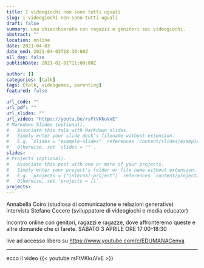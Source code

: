 ```yaml
---
title: I videogiochi non sono tutti uguali
slug: i-videogiochi-non-sono-tutti-uguali
draft: false
summary: una chiacchierata con ragazzi e genitori sui videogiochi.
abstract: ""
location: online
date: 2021-04-03
date_end: 2021-04-03T18:30:00Z
all_day: false
publishDate: 2021-02-01T11:00:00Z

author: []
categories: [talk]
tags: [talk, videogames, parenting]
featured: false

url_code: ""
url_pdf: ""
url_slides: ""
url_video: "https://youtu.be/rsFtVKkuVxE"
# Markdown Slides (optional).
#   Associate this talk with Markdown slides.
#   Simply enter your slide deck's filename without extension.
#   E.g. `slides = "example-slides"` references `content/slides/example-slides.md`.
#   Otherwise, set `slides = ""`.
slides: 
# Projects (optional).
#   Associate this post with one or more of your projects.
#   Simply enter your project's folder or file name without extension.
#   E.g. `projects = ["internal-project"]` references `content/project/deep-learning/index.md`.
#   Otherwise, set `projects = []`.
projects:
---
```


Annabella Coiro (studiosa di comunicazione e relazioni generative) intervista Stefano Cecere (sviluppatore di videogiochi e media educator)

Incontro online con genitori, ragazzi e ragazze, dove affronteremo queste e altre domande che ci farete.
SABATO 3 APRILE ORE 17:00-18:30

live ad accesso libero su https://www.youtube.com/c/EDUMANACenva

---

ecco il video {{< youtube rsFtVKkuVxE >}}
